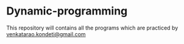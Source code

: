 # Dynamic-programming

This repository will contains all the programs which are practiced by venkatarao.kondeti@gmail.com
